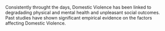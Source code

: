 Consistently throught the days, Domestic Violence has been linked to degradading physical and mental health and unpleasant social outcomes. Past studies have shown significant empirical evidence on the factors affecting Domestic Violence. 